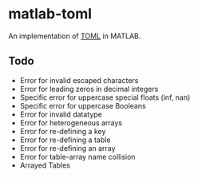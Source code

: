 # matlab-toml
An implementation of [TOML](https://github.com/toml-lang/toml) in MATLAB.

## Todo
* Error for invalid escaped characters
* Error for leading zeros in decimal integers
* Specific error for uppercase special floats (inf, nan)
* Specific error for uppercase Booleans
* Error for invalid datatype
* Error for heterogeneous arrays
* Error for re-defining a key
* Error for re-defining a table
* Error for re-defining an array
* Error for table-array name collision
* Arrayed Tables
